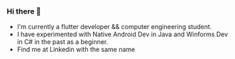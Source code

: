 ### Hi there 👋
- I'm currently a flutter developer && computer engineering student.
- I have experimented with Native Android Dev in Java and Winforms Dev in C# in the past as a beginner.
- Find me at Linkedin with the same name
<!--
**emirhalici/emirhalici** is a ✨ _special_ ✨ repository because its `README.md` (this file) appears on your GitHub profile.

Here are some ideas to get you started:

- 🔭 I’m currently working on ...
- 🌱 I’m currently learning ...
- 👯 I’m looking to collaborate on ...
- 🤔 I’m looking for help with ...
- 💬 Ask me about ...
- 📫 How to reach me: ...
- 😄 Pronouns: ...
- ⚡ Fun fact: ...
-->
